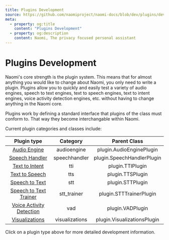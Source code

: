 ```yaml
---
title: Plugins Development
source: https://github.com/naomiproject/naomi-docs/blob/dev/plugins/development.md
meta:
  - property: og:title
    content: "Plugins Development"
  - property: og:description
    content: Naomi, The privacy focused personal assistant
---
```


# Plugins Development

Naomi's core strength is the plugin system. This means that for almost anything you
would like to change about Naomi, you only need to write a plugin. Plugins allow you
to quickly and easily test a variety of audio engines, speech to text engines,
text to speech engines, text to intent engines, voice activity detection engines, etc.
without having to change anything in the Naomi core.

Plugins work by defining a standard interface that plugins of the class must conform
to. That way they become interchangable within Naomi.

Current plugin categories and classes include:

| Plugin type      | Category | Parent Class    |
|:----------------:|:--------:|:---------------:|
| [Audio Engine](./audioengine_plugin.html) | audioengine | plugin.AudioEnginePlugin |
| [Speech Handler](./speechhandler_plugin.html) | speechhandler | plugin.SpeechHandlerPlugin |
| [Text to Intent](./tti_plugin.html) | tti | plugin.TTIPlugin |
| [Text to Speech](./tts_plugin.html) | tts | plugin.TTSPlugin |
| [Speech to Text](./stt_plugin.html) | stt | plugin.STTPlugin |
| [Speech to Text Trainer](./stt_trainer_plugin.html) | stt_trainer | plugin.STTTrainerPlugin |
| [Voice Activity Detection](./vad_trainer_plugin.html) | vad | plugin.VADPlugin |
| [Visualizations](./visualizations_plugin.html) | visualizations | plugin.VisualizationsPlugin |

Click on a plugin type above for more detailed development information.

<DocPreviousVersions/>
<EditPageLink/>
